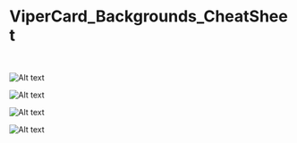 # ViperCard_Backgrounds_CheatSheet

</BR>

![Alt text](https://i.imgur.com/PLVRxXj.jpg "ViperCard_Background_CheatSheet")

![Alt text](https://i.imgur.com/S8NyJ4p.jpg "ViperCard_Background_CheatSheet")

![Alt text](https://i.imgur.com/gL06Fnk.jpg")

![Alt text](https://i.imgur.com/EilZbAG.jpg "ViperCard_Background_CheatSheet")

